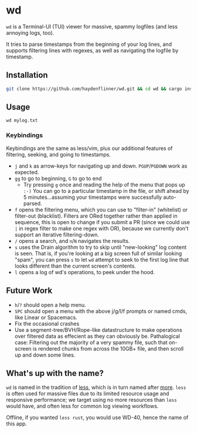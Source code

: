 # wd
`wd` is a Terminal-UI (TUI) viewer for massive, spammy logfiles (and less annoying logs, too).

It tries to parse timestamps from the beginning of your log lines, and supports filtering lines
with regexes, as well as navigating the logfile by timestamp.

## Installation
```bash
git clone https://github.com/haydenflinner/wd.git && cd wd && cargo install
```

## Usage
`wd mylog.txt`

### Keybindings
Keybindings are the same as less/vim, plus our additional features of filtering, seeking, and going to timestamps.
  - `j` and `k` as arrow-keys for navigating up and down. `PGUP`/`PGDOWN` work as expected.
  - `gg` to go to beginning, `G` to go to end
      - Try pressing `g` once and reading the help of the menu that pops up `:-)`
        You can go to a particular timestamp in the file, or shift ahead by 5 minutes...assuming your timestamps were successfully auto-parsed.
  - `f` opens the filtering menu, which you can use to "filter-in" (whitelist) or filter-out (blacklist). Filters are ORed together rather than applied in sequence, this is open to change if you submit a PR (since we could use `|` in regex filter to make one regex with OR), because we currently don't support an iterative filtering-down.
  - `/` opens a search, and `n`/`N` navigates the results.
  - `s` uses the Drain algorithm to try to skip until "new-looking" log content is seen. That is, if you're looking at a big screen full of similar looking "spam", you can press `s` to let `wd` attempt to seek to the first log line that looks different than the current screen's contents.
  - `l` opens a log of wd's operations, to peek under the hood.

## Future Work
  - `h`/`?` should open a help menu.
  - `SPC` should open a menu with the above j/g/l/f prompts or named cmds, like Linear or Spacemacs.
  - Fix the occasional crashes
  - Use a segment-tree/BVH/Rope-like datastructure to make operations over filtered data as effecient as they can obviously be. Pathalogical case: Filtering out the majority of a very spammy file, such that on-screen is rendered chunks from across the 10GB+ file, and then scroll up and down some lines.

## What's up with the name?
`wd` is named in the tradition of [less](https://en.wikipedia.org/wiki/Less_(Unix)), which is in turn named after [more](https://en.wikipedia.org/wiki/More_(command)). `less` is often used for massive files due to its limited resource usage
and responsive performance; we target using no more resources than `less` would have, and often less for common log viewing workflows.

Offline, if you wanted `less rust`, you would use WD-40, hence the name of this app.